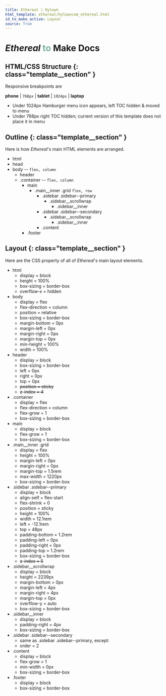 ```yaml
---
title: Ethereal | Hylown
html_template: ethereal/hylowncom_ethereal.html
id_to_make_active: Layout
source: True
---
```


# _Ethereal_ <strong style="color:#78b0a0">to</strong> Make Docs


## HTML/CSS Structure {: class="template__section" }

Responsive breakpoints are 

**phone** | `768px` | **tablet** | `1024px` | **laptop**

* Under 1024px Hamburger menu icon appears, left TOC hidden & moved to menu
* Under 768px right TOC hidden; current version of this template does not place it in menu



## Outline {: class="template__section" }

Here is how _Ethereal_'s main HTML elements are arranged.  

- html
- head
- body -- ``flex, column``
    - header
    - .container -- ``flex, column``
        - main
            - .main__inner .grid ``flex, row``
                - .sidebar .sidebar--primary
                    - .sidebar__scrollwrap
                        - .sidebar__inner
                - .sidebar .sidebar--secondary
                    - .sidebar__scrollwrap
                      - .sidebar__inner
                - .content
        - .footer

## Layout {: class="template__section" }

Here are the CSS property of all of _Ethereal_'s main layout elements.  

- html
    - display      = block
    - height       = 100%
    - box-sizing   = border-box
    - overflow-x   = hidden
- body
    - display          = flex
    - flex-direction   = column
    - position         = relative
    - box-sizing       = border-box
    - margin-bottom    = 0px
    - margin-left      = 0px
    - margin-right     = 0px
    - margin-top       = 0px
    - min-height       = 100%
    - width            = 100%
- header
    - display      = block
    - box-sizing   = border-box
    - left         = 0px
    - right        = 0px
    - top          = 0px
    - ~~position   = sticky~~
    - ~~z-index    = 4~~
- .container
    - display          = flex
    - flex-direction   = column
    - flex-grow        = 1
    - box-sizing       = border-box
- main
    - display      = block
    - flex-grow    = 1
    - box-sizing   = border-box
- .main__inner .grid
    - display          = flex
    - height           = 100%
    - margin-left      = 0px
    - margin-right     = 0px
    - margin-top       = 1.5rem
    - max-width        = 1220px
    - box-sizing       = border-box
- .sidebar .sidebar--primary
    - display          = block
    - align-self       = flex-start
    - flex-shrink      = 0
    - position         = sticky
    - height           = 100%
    - width            = 12.1rem
    - left             = -12.1rem
    - top              = 48px
    - padding-bottom   = 1.2rem
    - padding-left     = 0px
    - padding-right    = 0px
    - padding-top      = 1.2rem
    - box-sizing       = border-box
    - ~~z-index          = 5~~
- .sidebar__scrollwrap
    - display          = block
    - height           = 2239px
    - margin-bottom    = 0px
    - margin-left      = 4px
    - margin-right     = 4px
    - margin-top       = 0px
    - overflow-y       = auto
    - box-sizing       = border-box
- .sidebar__inner
    - display          = block
    - padding-right    = 4px
    - box-sizing       = border-box
- .sidebar .sidebar--secondary
    - same as .sidebar .sidebar--primary, except:
    - order = 2
- .content
    - display      = block
    - flex-grow    = 1
    - min-width    = 0px
    - box-sizing   = border-box
- .footer
    - display      = block
    - box-sizing   = border-box